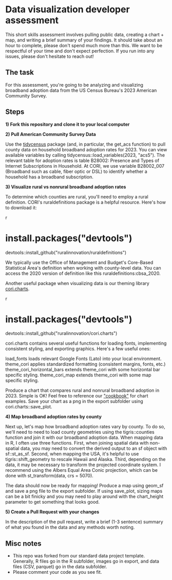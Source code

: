 # Data visualization developer assessment

This short skills assessment involves pulling public data, creating a chart + map, and writing a brief summary of your findings. It should take about an hour to complete, please don't spend much more than this. We want to be respectful of your time and don't expect perfection. If you run into any issues, please don't hesitate to reach out!

## The task

For this assessment, you're going to be analyzing and visualizing broadband adoption data from the US Census Bureau's 2023 American Community Survey. 

## Steps

**1) Fork this repository and clone it to your local computer**

**2) Pull American Community Survey Data**

Use the [tidycensus](https://walker-data.com/tidycensus/articles/basic-usage.html) package (and, in particular, the get_acs function) to pull county data on household broadband adoption rates for 2023. You can view available variables by calling tidycensus::load_variables(2023, "acs5"). The relevant table for adoption rates is table B28002: Presence and Types of Internet Subscriptions in Household. At CORI, we use variable B28002_007 (Broadband such as cable, fiber optic or DSL) to identify whether a household has a broadband subscription.

**3) Visualize rural vs nonrural broadband adoption rates**

To determine which counties are rural, you'll need to employ a rural definition. CORI's ruraldefinitions package is a helpful resource. Here's how to download it: 

r
# install.packages("devtools")
devtools::install_github("ruralinnovation/ruraldefinitions")


We typically use the Office of Management and Budget's Core-Based Statistical Area's definition when working with county-level data. You can access the 2020 version of definition like this ruraldefinitions:cbsa_2020.

Another useful package when visualizing data is our theming library [cori.charts](https://github.com/ruralinnovation/cori.charts/). 

r
# install.packages("devtools")
devtools::install_github("ruralinnovation/cori.charts")


cori.charts contains several useful functions for loading fonts, implementing consistent styling, and exporting graphics. Here's a few useful ones:

load_fonts loads relevant Google Fonts (Lato) into your local environment.
theme_cori applies standardized formatting (consistent margins, fonts, etc.)
theme_cori_horizontal_bars extends theme_cori with some horizontal bar specific styling.
theme_cori_map extends theme_cori with some map specific styling.

Produce a chart that compares rural and nonrural broadband adoption in 2023. Simple is OK! Feel free to reference our ["cookbook"](https://ruralinnovation.github.io/cori.charts/articles/cookbook.html) for chart examples. Save your chart as a png in the export subfolder using cori.charts::save_plot.

**4) Map broadband adoption rates by county**

Next up, let's map how broadband adoption rates vary by county. To do so, we'll need to need to load county geometries using the tigris::counties function and join it with our broadband adoption data. When mapping data in R, I often use three functions. First, when joining spatial data with non-spatial data, you may need to convert the derived output to an sf object with sf::st_as_sf. Second, when mapping the USA, it's helpful to use tigris::shift_geometry to rescale Hawaii and Alaska. Third, depending on the data, it may be necessary to transform the projected coordinate system. I recommend using the Albers Equal Area Conic projection, which can be done with st_transform(data, crs = 5070). 

The data should now be ready for mapping! Produce a map using geom_sf and save a png file to the export subfolder. If using save_plot, sizing maps can be a bit finicky and you may need to play around with the chart_height parameter to get something that looks good.


**5) Create a Pull Request with your changes**

In the description of the pull request, write a brief (1-3 sentence) summary of what you found in the data and any methods worth noting.


## Misc notes

- This repo was forked from our standard data project template. Generally, R files go in the R subfolder, images go in export, and data files (CSV, parquet) go in the data subfolder.
- Please comment your code as you see fit.
